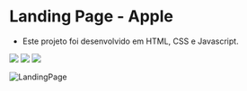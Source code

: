 # Landing Page - Apple
- Este projeto foi desenvolvido em HTML, CSS e Javascript. 

<img
                src="https://img.icons8.com/html"
              />
              <img
                src="https://img.icons8.com/css"
              />
              <img
                src="https://img.icons8.com/javascript"
              />
            
![LandingPage](https://user-images.githubusercontent.com/85591929/149850082-eb737c09-502e-4d7f-8b73-3050902cb72b.PNG)
